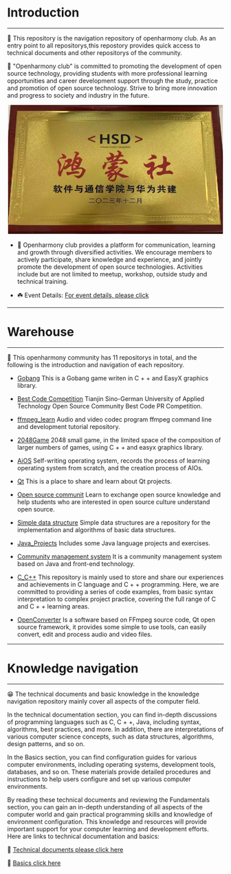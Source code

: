 # Introduction

***

📢 This repository is the navigation repository of openharmony club. As an entry point to all repositorys,this repostory provides quick access to technical documents and other repositorys of the community. 

🌟 "Openharmony club" is committed to promoting the development of open source technology, providing students with more professional learning opportunities and career development support through the study, practice and promotion of open source technology. Strive to bring more innovation and progress to society and industry in the future.  


<div align="center"> <img src="./resource/image/logo.jpg" width = 500 height = 300 /> </div>


- 🚩 Openharmony club provides a platform for communication, learning and growth through diversified activities. We encourage members to actively participate, share knowledge and experience, and jointly promote the development of open source technologies. Activities include but are not limited to meetup, workshop, outside study and technical training.

- ☘️ Event Details: [For event details, please click](./event/README.md)  

***

# Warehouse 

***

📢 This openharmony community has 11 repositorys in total, and the following is the introduction and navigation of each repository.

- [Gobang](https://gitee.com/TSGU-OSC/gobang)    This is a Gobang game writen in C + + and EasyX  graphics library.
  
- [Best Code Competition](https://gitee.com/TSGU-OSC/BCC)    Tianjin Sino-German University of Applied Technology Open Source Community Best Code PR Competition.
  
- [ffmpeg_learn](https://gitee.com/TSGU-OSC/ffmpeg_learn)    Audio and video codec program ffmpeg command line and development tutorial repository.
  
- [2048Game](https://gitee.com/TSGU-OSC/2048-game)    2048 small game, in the limited space of the composition of larger numbers of games, using C + + and easyx graphics library.
  
- [AiOS](https://gitee.com/TSGU-OSC/ai-os)    Self-writing operating system, records the process of learning operating system from scratch, and the creation process of AIOs.

- [Qt](https://gitee.com/TSGU-OSC/qt)    This is a place to share and learn about Qt projects.

- [Open source communit](https://gitee.com/TSGU-OSC/Root)    Learn to exchange open source knowledge and help students who are interested in open source culture understand open source.

- [Simple data structure](https://gitee.com/TSGU-OSC/simple-data-structure)    Simple data structures are a repository for the implementation and algorithms of basic data structures.

- [Java_Projects](https://gitee.com/TSGU-OSC/Java_Projects)    Includes some Java language projects and exercises.

- [Community management system](https://gitee.com/TSGU-OSC/management-system)    It is a community management system based on Java and front-end technology.

- [C_C++](https://gitee.com/TSGU-OSC/C_)    This repository is mainly used to store and share our experiences and achievements in C language and C + + programming. Here, we are committed to providing a series of code examples, from basic syntax interpretation to complex project practice, covering the full range of C and C + + learning areas.

- [OpenConverter](https://gitee.com/TSGU-OSC/OpenConverter)    Is a software based on FFmpeg source code, Qt open source framework, it provides some simple to use tools, can easily convert, edit and process audio and video files.

***

# Knowledge navigation 

***

😁 The technical documents and basic knowledge in the knowledge navigation repository mainly cover all aspects of the computer field.

In the technical documentation section, you can find in-depth discussions of programming languages such as C, C + +, Java, including syntax, algorithms, best practices, and more. In addition, there are interpretations of various computer science concepts, such as data structures, algorithms, design patterns, and so on.

In the Basics section, you can find configuration guides for various computer environments, including operating systems, development tools, databases, and so on. These materials provide detailed procedures and instructions to help users configure and set up various computer environments.

By reading these technical documents and reviewing the Fundamentals section, you can gain an in-depth understanding of all aspects of the computer world and gain practical programming skills and knowledge of environment configuration. This knowledge and resources will provide important support for your computer learning and development efforts. Here are links to technical documentation and basics:


🌟 [Technical documents please click here](./blog/README.md)


🚀 [Basics click here](./command/README.md)
